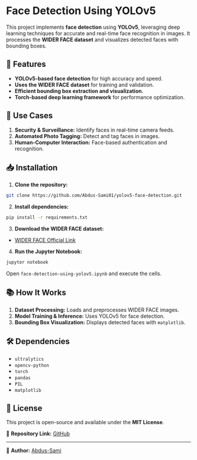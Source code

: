 # Face Detection Using YOLOv5

This project implements **face detection** using **YOLOv5**, leveraging deep learning techniques for accurate and real-time face recognition in images. It processes the **WIDER FACE dataset** and visualizes detected faces with bounding boxes.

## 🚀 Features
- **YOLOv5-based face detection** for high accuracy and speed.
- **Uses the WIDER FACE dataset** for training and validation.
- **Efficient bounding box extraction and visualization.**
- **Torch-based deep learning framework** for performance optimization.

## 📌 Use Cases
1. **Security & Surveillance:** Identify faces in real-time camera feeds.
2. **Automated Photo Tagging:** Detect and tag faces in images.
3. **Human-Computer Interaction:** Face-based authentication and recognition.

## 📥 Installation

1. **Clone the repository:**
```sh
git clone https://github.com/Abdus-Sami01/yolov5-face-detection.git
```

2. **Install dependencies:**
```sh
pip install -r requirements.txt
```

3. **Download the WIDER FACE dataset:**
- [WIDER FACE Official Link](http://shuoyang1213.me/WIDERFACE/)

4. **Run the Jupyter Notebook:**
```sh
jupyter notebook
```
Open `face-detection-using-yolov5.ipynb` and execute the cells.

## 📚 How It Works

1. **Dataset Processing:** Loads and preprocesses WIDER FACE images.
2. **Model Training & Inference:** Uses YOLOv5 for face detection.
3. **Bounding Box Visualization:** Displays detected faces with `matplotlib`.

## 🛠 Dependencies
- `ultralytics`
- `opencv-python`
- `torch`
- `pandas`
- `PIL`
- `matplotlib`

## 📜 License
This project is open-source and available under the **MIT License**.

📌 **Repository Link:** [GitHub](https://github.com/Abdus-Sami01/yolov5-face-detection)

---
🔹 **Author:** [Abdus-Sami](https://github.com/Abdus-Sami01)

